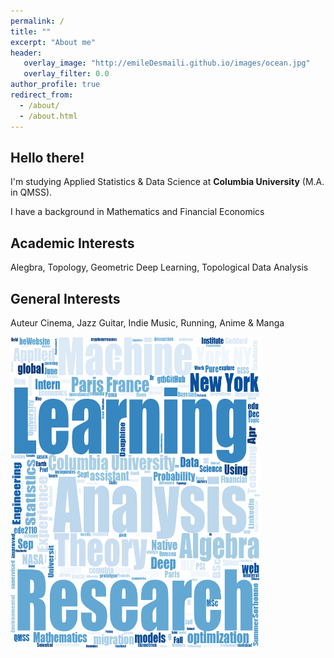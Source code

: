 ```yaml
---
permalink: /
title: ""
excerpt: "About me"
header:
   overlay_image: "http://emileDesmaili.github.io/images/ocean.jpg"
   overlay_filter: 0.0
author_profile: true
redirect_from: 
  - /about/
  - /about.html 
---
```


**Hello there!**
---


I'm studying Applied Statistics & Data Science at **Columbia University** (M.A. in QMSS). 

I have a background in Mathematics and Financial Economics


**Academic Interests**
---
Alegbra, Topology, Geometric Deep Learning, Topological Data Analysis


**General Interests**
---

Auteur Cinema, Jazz Guitar, Indie Music, Running, Anime & Manga


<img src="/images/wordcloud.png" alt="Word Cloud" width="400" height="500">


